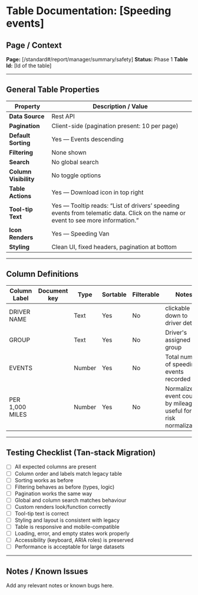 # Table Documentation: [Speeding events]

## Page / Context
**Page:** [/standard#/report/manager/summary/safety]
**Status:** Phase 1
**Table Id:** [Id of the table]

---

## General Table Properties

| Property             | Description / Value |
|----------------------|---------------------|
| **Data Source**      | Rest API |
| **Pagination**       | Client-side (pagination present: 10 per page) |
| **Default Sorting**  | Yes — Events descending |
| **Filtering**        | None shown |
| **Search**           | No global search |
| **Column Visibility**| No toggle options |
| **Table Actions**    | Yes — Download icon in top right |
| **Tool-tip Text**    | Yes — Tooltip reads: “List of drivers’ speeding events from telematic data. Click on the name or event to see more information.” |
| **Icon Renders**     | Yes — Speeding Van |
| **Styling**          | Clean UI, fixed headers, pagination at bottom |

---

## Column Definitions

| Column Label     | Document key       | Type     | Sortable | Filterable | Notes                                                             |
|------------------|--------------------|----------|----------|------------|-------------------------------------------------------------------|
| DRIVER NAME      |                    | Text     | Yes      | No         | clickable down to driver details                                 |
| GROUP            |                    | Text     | Yes      | No         | Driver's assigned group                                         |
| EVENTS           |                    | Number   | Yes      | No         | Total number of speeding events recorded                          |
| PER 1,000 MILES  |                    | Number   | Yes      | No         | Normalized event count by mileage, useful for risk normalization  |

---

## Testing Checklist (Tan-stack Migration)

- [ ] All expected columns are present
- [ ] Column order and labels match legacy table
- [ ] Sorting works as before
- [ ] Filtering behaves as before (types, logic)
- [ ] Pagination works the same way
- [ ] Global and column search matches behaviour
- [ ] Custom renders look/function correctly
- [ ] Tool-tip text is correct
- [ ] Styling and layout is consistent with legacy
- [ ] Table is responsive and mobile-compatible
- [ ] Loading, error, and empty states work properly
- [ ] Accessibility (keyboard, ARIA roles) is preserved
- [ ] Performance is acceptable for large datasets

---

## Notes / Known Issues

Add any relevant notes or known bugs here.
